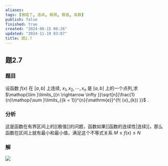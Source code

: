 ```yaml
---
aliases: 
tags: [做错了, 连续, 极限, 极值, 高数]
publish: false
finished: true
created: "2024-06-15 06:26"
updated: "2024-11-19 03:07"
title: 题2.7
---
```

## 题2.7
### 题目
设函数 $f( x)$ 在 $\lbrack  {a, b}\rbrack$ 上连续, ${x}_{1},{x}_{2},\cdots ,{x}_{n}$ 是 $\lbrack  {a, b}\rbrack$ 上的一个点列,求 $\mathop{\lim }\limits_{{n \rightarrow  \infty }}\sqrt[n]{\frac{1}{n}\mathop{\sum }\limits_{{k = 1}}^{n}{\mathrm{e}}^{f( {x}_{k}) }}$ .
### 分析
这是函数在有界区间上的[[极值]]的问题，函数如果[[函数的连续性|连续]]，那么函数在区间上就有最小和最小值，满足这个不等式关系 $M\leq f(x)\leq N$
### 解
![](https://img.hwenyi.live/202406261656175.webp)